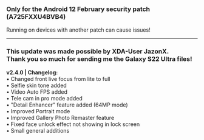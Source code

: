 ### Only for the Android 12 February security patch (A725FXXU4BVB4)
Running on devices with another patch can cause issues!

---
### This update was made possible by XDA-User JazonX.<br/>Thank you so much for sending me the Galaxy S22 Ultra files!
<b>v2.4.0 | Changelog:</b>
<br/>• Changed front live focus from lite to full<br/>• Selfie skin tone added<br/>• Video Auto FPS added<br/>• Tele cam in pro mode added<br/>• "Detail Enhancer" feature added (64MP mode)<br/>• Improved Portrait mode<br/>• Improved Gallery Photo Remaster feature<br/>• Fixed face unlock effect not showing in lock screen<br/>• Small general additions
